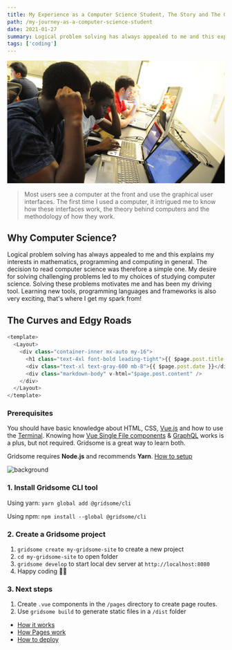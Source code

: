 ```yaml
---
title: My Experience as a Computer Science Student, The Story and The Glory
path: /my-journey-as-a-computer-science-student
date: 2021-01-27
summary: Logical problem solving has always appealed to me and this explains my interests in mathematics, programming and computing in general. The decision to read computer science was therefore a simple one. My desire for solving challenging problems led to my choices of studying computer science.
tags: ['coding']
---
```


![background](./images/computer-science.jpg)

> Most users see a computer at the front and use the graphical user interfaces. The first time I used a computer, it intrigued me to know how these interfaces work, the theory behind computers and the methodology of how they work.

## Why Computer Science?

Logical problem solving has always appealed to me and this explains my interests in mathematics, programming and computing in general. The decision to read computer science was therefore a simple one. My desire for solving challenging problems led to my choices of studying computer science. Solving these problems motivates me and has been my driving tool. Learning new tools, programming languages and frameworks is also very exciting, that's where I get my spark from!

## The Curves and Edgy Roads

```js
<template>
  <Layout>
    <div class="container-inner mx-auto my-16">
      <h1 class="text-4xl font-bold leading-tight">{{ $page.post.title }}</h1>
      <div class="text-xl text-gray-600 mb-8">{{ $page.post.date }}</div>
      <div class="markdown-body" v-html="$page.post.content" />
    </div>
  </Layout>
</template>
```


### Prerequisites
You should have basic knowledge about HTML, CSS, [Vue.js](https://vuejs.org) and how to use the [Terminal](https://www.linode.com/docs/tools-reference/tools/using-the-terminal/). Knowing how [Vue Single File components](https://vuejs.org/v2/guide/single-file-components.html) & [GraphQL](https://www.graphql.com/) works is a plus, but not required. Gridsome is a great way to learn both.

Gridsome requires **Node.js** and recommends **Yarn**. [How to setup](/docs/prerequisites)

![background](./images/background.jpg)

### 1. Install Gridsome CLI tool

Using yarn:
`yarn global add @gridsome/cli`

Using npm:
`npm install --global @gridsome/cli`

### 2. Create a Gridsome project

1. `gridsome create my-gridsome-site` to create a new project </li>
2. `cd my-gridsome-site` to open folder
3. `gridsome develop` to start local dev server at `http://localhost:8080`
4. Happy coding 🎉🙌

### 3. Next steps

1. Create `.vue` components in the `/pages` directory to create page routes.
2. Use `gridsome build` to generate static files in a `/dist` folder


- [How it works](/docs/how-it-works)
- [How Pages work](/docs/pages)
- [How to deploy](/docs/deployment)
